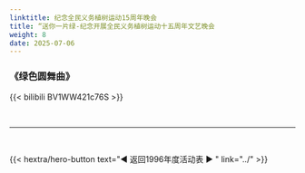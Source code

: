 ```yaml
---
linktitle: 纪念全民义务植树运动15周年晚会
title: “送你一片绿-纪念开展全民义务植树运动十五周年文艺晚会
weight: 8
date: 2025-07-06
---
```


### 《绿色圆舞曲》

{{< bilibili BV1WW421c76S >}}

<br>
<hr>
<br>

{{< hextra/hero-button text="◀ 返回1996年度活动表 ▶ " link="../" >}}